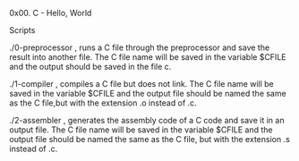 0x00. C - Hello, World

Scripts

./0-preprocessor , runs a C file through the preprocessor and save the result into another file. The C file name will be saved in the variable $CFILE and the output should be saved in the file c.

./1-compiler , compiles a C file but does not link. The C file name will be saved in the variable $CFILE and the output file should be named the same as the C file,but with the extension .o instead of .c.

./2-assembler , generates the assembly code of a C code and save it in an output file. The C file name will be saved in the variable $CFILE and the output file should be named the same as the C file, but with the extension .s instead of .c.
